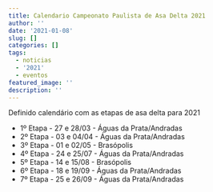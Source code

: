 ```yaml
---
title: Calendario Campeonato Paulista de Asa Delta 2021
author: ''
date: '2021-01-08'
slug: []
categories: []
tags:
  - noticias
  - '2021'
  - eventos
featured_image: ''
description: ''
---
```


Definido calendário com as etapas de asa delta para 2021

- 1º Etapa - 27 e 28/03 - Águas da Prata/Andradas
- 2º Etapa - 03 e 04/04 - Águas da Prata/Andradas
- 3º Etapa - 01 e 02/05 - Brasópolis
- 4º Etapa - 24 e 25/07 - Águas da Prata/Andradas
- 5º Etapa - 14 e 15/08 - Brasópolis
- 6º Etapa - 18 e 19/09 - Águas da Prata/Andradas
- 7º Etapa - 25 e 26/09 - Águas da Prata/Andradas
